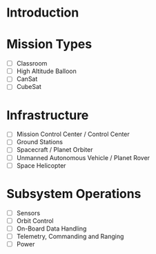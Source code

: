 Introduction
==

# Mission Types

- [ ] Classroom
- [ ] High Altitude Balloon
- [ ] CanSat
- [ ] CubeSat

# Infrastructure

- [ ] Mission Control Center / Control Center
- [ ] Ground Stations
- [ ] Spacecraft / Planet Orbiter
- [ ] Unmanned Autonomous Vehicle / Planet Rover
- [ ] Space Helicopter

# Subsystem Operations

- [ ] Sensors
- [ ] Orbit Control
- [ ] On-Board Data Handling
- [ ] Telemetry, Commanding and Ranging
- [ ] Power
